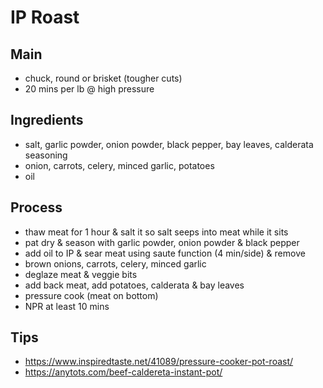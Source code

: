 # IP Roast

## Main

- chuck, round or brisket (tougher cuts)
- 20 mins per lb @ high pressure 

## Ingredients 

- salt, garlic powder, onion powder, black pepper, bay leaves, calderata seasoning
- onion, carrots, celery, minced garlic, potatoes
- oil

## Process 

- thaw meat for 1 hour & salt it so salt seeps into meat while it sits
- pat dry & season with garlic powder,  onion powder & black pepper 
- add oil to IP & sear meat using saute function (4 min/side) & remove
- brown onions, carrots, celery, minced garlic
- deglaze meat & veggie bits
- add back meat, add potatoes, calderata & bay leaves
- pressure cook (meat on bottom)
- NPR at least 10 mins

## Tips

- https://www.inspiredtaste.net/41089/pressure-cooker-pot-roast/
- https://anytots.com/beef-caldereta-instant-pot/